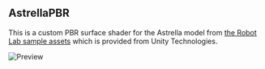 AstrellaPBR
-----------

This is a custom PBR surface shader for the Astrella model from
[the Robot Lab sample assets][RobotLab] which is provided from
Unity Technologies.

![Preview][Preview]

[RobotLab]: https://www.assetstore.unity3d.com/en/#!/content/7006
[Preview]: http://keijiro.github.io/AstrellaPBR/preview.jpg
